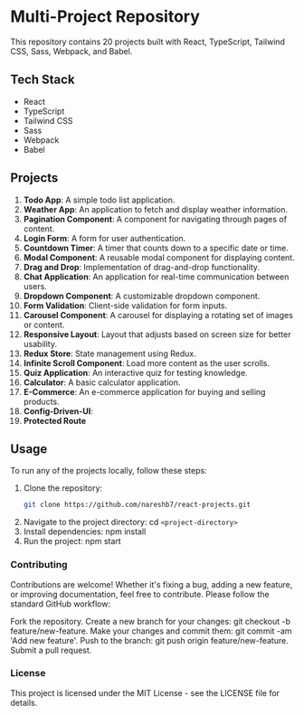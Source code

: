 # Multi-Project Repository

This repository contains 20 projects built with React, TypeScript, Tailwind CSS, Sass, Webpack, and Babel.


## Tech Stack

- React
- TypeScript
- Tailwind CSS
- Sass
- Webpack
- Babel


## Projects

1. **Todo App**: A simple todo list application.
2. **Weather App**: An application to fetch and display weather information.
3. **Pagination Component**: A component for navigating through pages of content.
4. **Login Form**: A form for user authentication.
5. **Countdown Timer**: A timer that counts down to a specific date or time.
6. **Modal Component**: A reusable modal component for displaying content.
7. **Drag and Drop**: Implementation of drag-and-drop functionality.
8. **Chat Application**: An application for real-time communication between users.
9. **Dropdown Component**: A customizable dropdown component.
10. **Form Validation**: Client-side validation for form inputs.
11. **Carousel Component**: A carousel for displaying a rotating set of images or content.
12. **Responsive Layout**: Layout that adjusts based on screen size for better usability.
13. **Redux Store**: State management using Redux.
14. **Infinite Scroll Component**: Load more content as the user scrolls.
15. **Quiz Application**: An interactive quiz for testing knowledge.
16. **Calculator**: A basic calculator application.
17. **E-Commerce**: An e-commerce application for buying and selling products.
18. **Config-Driven-UI**:
19. **Protected Route**


## Usage

To run any of the projects locally, follow these steps:

1. Clone the repository:
   ```bash
   git clone https://github.com/nareshb7/react-projects.git

2. Navigate to the project directory:
   cd `<project-directory>`
3. Install dependencies:
   npm install
4. Run the project:
   npm start


### Contributing
Contributions are welcome! Whether it's fixing a bug, adding a new feature, or improving documentation, feel free to contribute. Please follow the standard GitHub workflow:

Fork the repository.
Create a new branch for your changes: git checkout -b feature/new-feature.
Make your changes and commit them: git commit -am 'Add new feature'.
Push to the branch: git push origin feature/new-feature.
Submit a pull request.


### License
This project is licensed under the MIT License - see the LICENSE file for details.

